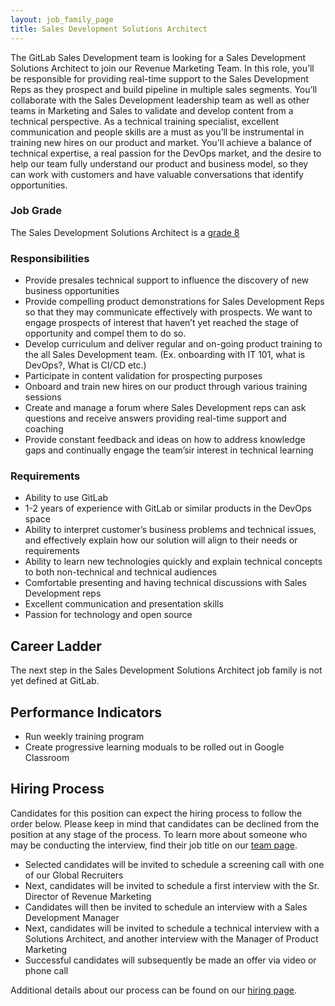 ```yaml
---
layout: job_family_page
title: Sales Development Solutions Architect
---
```


The GitLab Sales Development team is looking for a Sales Development Solutions Architect to join our Revenue Marketing Team. In this role, you’ll be responsible for providing real-time support to the Sales Development Reps as they prospect and build pipeline in multiple sales segments. You’ll collaborate with the Sales Development leadership team as well as other teams in Marketing and Sales to validate and develop content from a technical perspective. As a technical training specialist, excellent communication and people skills are a must as you’ll be instrumental in training new hires on our product and market. You'll achieve a balance of technical expertise, a real passion for the DevOps market, and the desire to help our team fully understand our product and business model, so they can work with customers and have valuable conversations that identify opportunities.

### Job Grade
The Sales Development Solutions Architect is a [grade 8](/handbook/total-rewards/compensation/compensation-calculator/#gitlab-job-grades)

### Responsibilities
* Provide presales technical support to influence the discovery of new business opportunities
* Provide compelling product demonstrations for Sales Development Reps so that they may communicate effectively with prospects. We want to engage prospects of interest that haven’t yet reached the stage of opportunity and compel them to do so.
* Develop curriculum and deliver regular and on-going product training to the all Sales Development team. (Ex. onboarding with IT 101, what is DevOps?, What is CI/CD etc.)
* Participate in content validation for prospecting purposes
* Onboard and train new hires on our product through various training sessions
* Create and manage a forum where Sales Development reps can ask questions and receive answers providing real-time support and coaching
* Provide constant feedback and ideas on how to address knowledge gaps and continually engage the team’sir interest in technical learning


### Requirements
* Ability to use GitLab
* 1-2 years of experience with GitLab or similar products in the DevOps space
* Ability to interpret customer’s business problems and technical issues, and effectively explain how our solution will align to their needs or requirements
* Ability to learn new technologies quickly and explain technical concepts to both non-technical and technical audiences
* Comfortable presenting and having technical discussions with Sales Development reps
* Excellent communication and presentation skills
* Passion for technology and open source

## Career Ladder

The next step in the Sales Development Solutions Architect job family is not yet defined at GitLab. 

## Performance Indicators
* Run weekly training program
* Create progressive learning moduals to be rolled out in Google Classroom


## Hiring Process
Candidates for this position can expect the hiring process to follow the order below. Please keep in mind that candidates can be declined from the position at any stage of the process. To learn more about someone who may be conducting the interview, find their job title on our [team page](/company/team/).
*  Selected candidates will be invited to schedule a screening call with one of our Global Recruiters
*  Next, candidates will be invited to schedule a first interview with the Sr. Director of Revenue Marketing
*  Candidates will then be invited to schedule an interview with a Sales Development Manager
*  Next, candidates will be invited to schedule a technical interview with a Solutions Architect, and another interview with the Manager of Product Marketing
*  Successful candidates will subsequently be made an offer via video or phone call

Additional details about our process can be found on our [hiring page](/handbook/hiring/).
